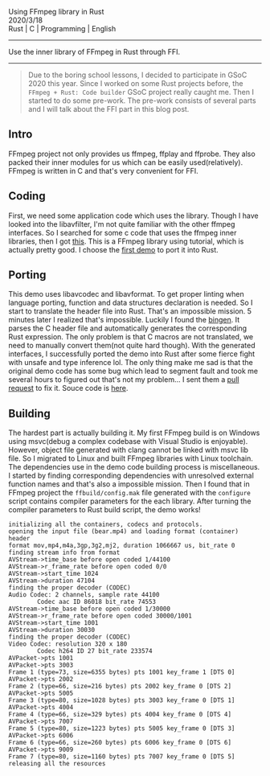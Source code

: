 Using FFmpeg library in Rust   
2020/3/18  
Rust | C | Programming | English  

---

Use the inner library of FFmpeg in Rust through FFI.

---

> Due to the boring school lessons, I decided to participate in GSoC 2020 this year. Since I worked on some Rust projects before, the `FFmpeg + Rust: Code builder` GSoC project really caught me. Then I started to do some pre-work. The pre-work consists of several parts and I will talk about the FFI part in this blog post.

## Intro
FFmpeg project not only provides us ffmpeg, ffplay and ffprobe. They also packed their inner modules for us which can be easily used(relatively). FFmpeg is written in C and that's very convenient for FFI.

## Coding
First, we need some application code which uses the library. Though I have looked into the libavfilter, I'm not quite familiar with the other ffmpeg interfaces. So I searched for some c code that uses the ffmpeg inner libraries, then I got [this](https://github.com/leandromoreira/ffmpeg-libav-tutorial). This is a FFmpeg library using tutorial, which is actually pretty good. I choose the [first demo](https://github.com/leandromoreira/ffmpeg-libav-tutorial/blob/master/0_hello_world.c) to port it into Rust.

## Porting
This demo uses libavcodec and libavformat. To get proper linting when language porting, function and data structures declaration is needed. So I start to translate the header file into Rust. That's an impossible mission. 5 minutes later I realized that's impossible. Luckily I found the [bingen](https://github.com/rust-lang/rust-bindgen). It parses the C header file and automatically generates the corresponding Rust expression. The only problem is that C macros are not translated, we need to manually convert them(not quite hard though). With the generated interfaces, I successfully ported the demo into Rust after some fierce fight with unsafe and type inference lol. The only thing make me sad is that the original demo code has some bug which lead to segment fault and took me several hours to figured out that's not my problem... I sent them a [pull request](https://github.com/leandromoreira/ffmpeg-libav-tutorial/pull/60) to fix it. Souce code is [here](https://github.com/ldm0/no_name/blob/master/src/main.rs).

## Building
The hardest part is actually building it. My first FFmpeg build is on Windows using msvc(debug a complex codebase with Visual Studio is enjoyable). However, object file generated with clang cannot be linked with msvc lib file. So I migrated to Linux and built FFmpeg libraries with Linux toolchain. The dependencies use in the demo code building process is miscellaneous. I started by finding corresponding dependencies with unresolved external function names and that's also a impossible mission. Then I found that in FFmpeg project the `ffbuild/config.mak` file generated with the `configure` script contains compiler parameters for the each library. After turning the compiler parameters to Rust build script, the demo works!

```
initializing all the containers, codecs and protocols.
opening the input file (bear.mp4) and loading format (container) header
format mov,mp4,m4a,3gp,3g2,mj2, duration 1066667 us, bit_rate 0
finding stream info from format
AVStream->time_base before open coded 1/44100
AVStream->r_frame_rate before open coded 0/0
AVStream->start_time 1024
AVStream->duration 47104
finding the proper decoder (CODEC)
Audio Codec: 2 channels, sample rate 44100
        Codec aac ID 86018 bit_rate 74553
AVStream->time_base before open coded 1/30000
AVStream->r_frame_rate before open coded 30000/1001
AVStream->start_time 1001
AVStream->duration 30030
finding the proper decoder (CODEC)
Video Codec: resolution 320 x 180
        Codec h264 ID 27 bit_rate 233574
AVPacket->pts 1001
AVPacket->pts 3003
Frame 1 (type=73, size=6355 bytes) pts 1001 key_frame 1 [DTS 0]
AVPacket->pts 2002
Frame 2 (type=66, size=216 bytes) pts 2002 key_frame 0 [DTS 2]
AVPacket->pts 5005
Frame 3 (type=80, size=1028 bytes) pts 3003 key_frame 0 [DTS 1]
AVPacket->pts 4004
Frame 4 (type=66, size=329 bytes) pts 4004 key_frame 0 [DTS 4]
AVPacket->pts 7007
Frame 5 (type=80, size=1223 bytes) pts 5005 key_frame 0 [DTS 3]
AVPacket->pts 6006
Frame 6 (type=66, size=260 bytes) pts 6006 key_frame 0 [DTS 6]
AVPacket->pts 9009
Frame 7 (type=80, size=1160 bytes) pts 7007 key_frame 0 [DTS 5]
releasing all the resources
```